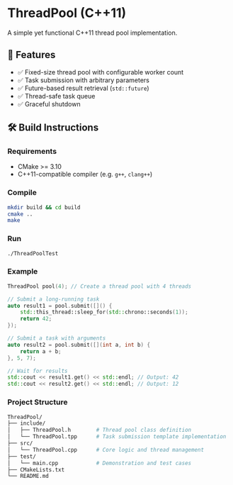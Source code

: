 # ThreadPool (C++11)

A simple yet functional C++11 thread pool implementation.

## 📌 Features

- ✅ Fixed-size thread pool with configurable worker count
- ✅ Task submission with arbitrary parameters
- ✅ Future-based result retrieval (`std::future`)
- ✅ Thread-safe task queue
- ✅ Graceful shutdown

## 🛠️ Build Instructions

### Requirements

- CMake >= 3.10
- C++11-compatible compiler (e.g. `g++`, `clang++`)

### Compile

```bash
mkdir build && cd build
cmake ..
make
```

### Run
```bash
./ThreadPoolTest
```

### Example
```cpp
ThreadPool pool(4); // Create a thread pool with 4 threads

// Submit a long-running task
auto result1 = pool.submit([]() {
    std::this_thread::sleep_for(std::chrono::seconds(1));
    return 42;
});

// Submit a task with arguments
auto result2 = pool.submit([](int a, int b) {
    return a + b;
}, 5, 7);

// Wait for results
std::cout << result1.get() << std::endl; // Output: 42
std::cout << result2.get() << std::endl; // Output: 12
```

### Project Structure
```bash
ThreadPool/
├── include/
│   ├── ThreadPool.h        # Thread pool class definition
│   └── ThreadPool.tpp      # Task submission template implementation
├── src/
│   └── ThreadPool.cpp      # Core logic and thread management
├── test/
│   └── main.cpp            # Demonstration and test cases
├── CMakeLists.txt
└── README.md
```